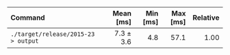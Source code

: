 | Command | Mean [ms] | Min [ms] | Max [ms] | Relative |
|:---|---:|---:|---:|---:|
| `./target/release/2015-23 > output` | 7.3 ± 3.6 | 4.8 | 57.1 | 1.00 |
